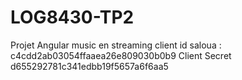 # LOG8430-TP2
Projet Angular music en streaming
client id  saloua : c4cdd2ab03054ffaaea26e809030b0b9
Client Secret d655292781c341edbb19f5657a6f6aa5
